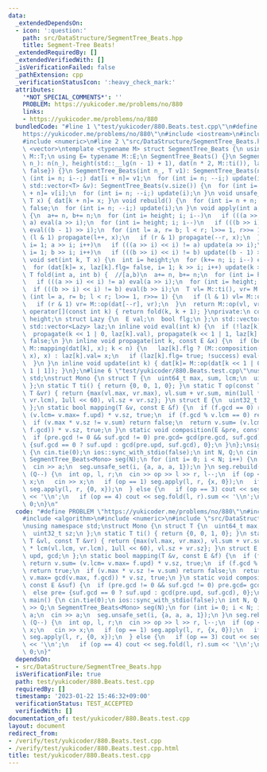 ```yaml
---
data:
  _extendedDependsOn:
  - icon: ':question:'
    path: src/DataStructure/SegmentTree_Beats.hpp
    title: Segment-Tree Beats!
  _extendedRequiredBy: []
  _extendedVerifiedWith: []
  _isVerificationFailed: false
  _pathExtension: cpp
  _verificationStatusIcon: ':heavy_check_mark:'
  attributes:
    '*NOT_SPECIAL_COMMENTS*': ''
    PROBLEM: https://yukicoder.me/problems/no/880
    links:
    - https://yukicoder.me/problems/no/880
  bundledCode: "#line 1 \"test/yukicoder/880.Beats.test.cpp\"\n#define PROBLEM \"\
    https://yukicoder.me/problems/no/880\"\n#include <iostream>\n#include <algorithm>\n\
    #include <numeric>\n#line 2 \"src/DataStructure/SegmentTree_Beats.hpp\"\n#include\
    \ <vector>\ntemplate <typename M> struct SegmentTree_Beats {\n using T= typename\
    \ M::T;\n using E= typename M::E;\n SegmentTree_Beats() {}\n SegmentTree_Beats(int\
    \ n_): n(n_), height(std::__lg(n - 1) + 1), dat(n * 2, M::ti()), laz(n * 2, {E(),\
    \ false}) {}\n SegmentTree_Beats(int n_, T v1): SegmentTree_Beats(n_) {\n  for\
    \ (int i= n; i--;) dat[i + n]= v1;\n  for (int i= n; --i;) update(i);\n }\n SegmentTree_Beats(const\
    \ std::vector<T> &v): SegmentTree_Beats(v.size()) {\n  for (int i= n; i--;) dat[i\
    \ + n]= v[i];\n  for (int i= n; --i;) update(i);\n }\n void unsafe_set(int k,\
    \ T x) { dat[k + n]= x; }\n void rebuild() {\n  for (int i= n + n; i--;) laz[i].flg=\
    \ false;\n  for (int i= n; --i;) update(i);\n }\n void apply(int a, int b, E x)\
    \ {\n  a+= n, b+= n;\n  for (int i= height; i; i--)\n   if (((a >> i) << i) !=\
    \ a) eval(a >> i);\n  for (int i= height; i; i--)\n   if (((b >> i) << i) != b)\
    \ eval((b - 1) >> i);\n  for (int l= a, r= b; l < r; l>>= 1, r>>= 1) {\n   if\
    \ (l & 1) propagate(l++, x);\n   if (r & 1) propagate(--r, x);\n  }\n  for (int\
    \ i= 1; a >> i; i++)\n   if (((a >> i) << i) != a) update(a >> i);\n  for (int\
    \ i= 1; b >> i; i++)\n   if (((b >> i) << i) != b) update((b - 1) >> i);\n }\n\
    \ void set(int k, T x) {\n  int i= height;\n  for (k+= n; i; i--) eval(k >> i);\n\
    \  for (dat[k]= x, laz[k].flg= false, i= 1; k >> i; i++) update(k >> i);\n }\n\
    \ T fold(int a, int b) {  //[a,b)\n  a+= n, b+= n;\n  for (int i= height; i; i--)\n\
    \   if (((a >> i) << i) != a) eval(a >> i);\n  for (int i= height; i; i--)\n \
    \  if (((b >> i) << i) != b) eval(b >> i);\n  T vl= M::ti(), vr= M::ti();\n  for\
    \ (int l= a, r= b; l < r; l>>= 1, r>>= 1) {\n   if (l & 1) vl= M::op(vl, dat[l++]);\n\
    \   if (r & 1) vr= M::op(dat[--r], vr);\n  }\n  return M::op(vl, vr);\n }\n T\
    \ operator[](const int k) { return fold(k, k + 1); }\nprivate:\n const int n,\
    \ height;\n struct Lazy {\n  E val;\n  bool flg;\n };\n std::vector<T> dat;\n\
    \ std::vector<Lazy> laz;\n inline void eval(int k) {\n  if (!laz[k].flg) return;\n\
    \  propagate(k << 1 | 0, laz[k].val), propagate(k << 1 | 1, laz[k].val);\n  laz[k].flg=\
    \ false;\n }\n inline void propagate(int k, const E &x) {\n  if (bool success=\
    \ M::mapping(dat[k], x); k < n) {\n   laz[k].flg ? (M::composition(laz[k].val,\
    \ x), x) : laz[k].val= x;\n   if (laz[k].flg= true; !success) eval(k), update(k);\n\
    \  }\n }\n inline void update(int k) { dat[k]= M::op(dat[k << 1 | 0], dat[k <<\
    \ 1 | 1]); }\n};\n#line 6 \"test/yukicoder/880.Beats.test.cpp\"\nusing namespace\
    \ std;\nstruct Mono {\n struct T {\n  uint64_t max, sum, lcm;\n  uint32_t sz;\n\
    \ };\n static T ti() { return {0, 0, 1, 0}; }\n static T op(const T &vl, const\
    \ T &vr) { return {max(vl.max, vr.max), vl.sum + vr.sum, min(1ull * lcm(vl.lcm,\
    \ vr.lcm), 1ull << 60), vl.sz + vr.sz}; }\n struct E {\n  uint32_t upd, gcd;\n\
    \ };\n static bool mapping(T &v, const E &f) {\n  if (f.gcd == 0) return v.sum=\
    \ (v.lcm= v.max= f.upd) * v.sz, true;\n  if (f.gcd % v.lcm == 0) return true;\n\
    \  if (v.max * v.sz != v.sum) return false;\n  return v.sum= (v.lcm= v.max= gcd(v.max,\
    \ f.gcd)) * v.sz, true;\n }\n static void composition(E &pre, const E &suf) {\n\
    \  if (pre.gcd != 0 && suf.gcd != 0) pre.gcd= gcd(pre.gcd, suf.gcd);\n  else pre=\
    \ {suf.gcd == 0 ? suf.upd : gcd(pre.upd, suf.gcd), 0};\n }\n};\nsigned main()\
    \ {\n cin.tie(0);\n ios::sync_with_stdio(false);\n int N, Q;\n cin >> N >> Q;\n\
    \ SegmentTree_Beats<Mono> seg(N);\n for (int i= 0; i < N; i++) {\n  unsigned a;\n\
    \  cin >> a;\n  seg.unsafe_set(i, {a, a, a, 1});\n }\n seg.rebuild();\n while\
    \ (Q--) {\n  int op, l, r;\n  cin >> op >> l >> r, l--;\n  if (op < 3) {\n   unsigned\
    \ x;\n   cin >> x;\n   if (op == 1) seg.apply(l, r, {x, 0});\n   if (op == 2)\
    \ seg.apply(l, r, {0, x});\n  } else {\n   if (op == 3) cout << seg.fold(l, r).max\
    \ << '\\n';\n   if (op == 4) cout << seg.fold(l, r).sum << '\\n';\n  }\n }\n return\
    \ 0;\n}\n"
  code: "#define PROBLEM \"https://yukicoder.me/problems/no/880\"\n#include <iostream>\n\
    #include <algorithm>\n#include <numeric>\n#include \"src/DataStructure/SegmentTree_Beats.hpp\"\
    \nusing namespace std;\nstruct Mono {\n struct T {\n  uint64_t max, sum, lcm;\n\
    \  uint32_t sz;\n };\n static T ti() { return {0, 0, 1, 0}; }\n static T op(const\
    \ T &vl, const T &vr) { return {max(vl.max, vr.max), vl.sum + vr.sum, min(1ull\
    \ * lcm(vl.lcm, vr.lcm), 1ull << 60), vl.sz + vr.sz}; }\n struct E {\n  uint32_t\
    \ upd, gcd;\n };\n static bool mapping(T &v, const E &f) {\n  if (f.gcd == 0)\
    \ return v.sum= (v.lcm= v.max= f.upd) * v.sz, true;\n  if (f.gcd % v.lcm == 0)\
    \ return true;\n  if (v.max * v.sz != v.sum) return false;\n  return v.sum= (v.lcm=\
    \ v.max= gcd(v.max, f.gcd)) * v.sz, true;\n }\n static void composition(E &pre,\
    \ const E &suf) {\n  if (pre.gcd != 0 && suf.gcd != 0) pre.gcd= gcd(pre.gcd, suf.gcd);\n\
    \  else pre= {suf.gcd == 0 ? suf.upd : gcd(pre.upd, suf.gcd), 0};\n }\n};\nsigned\
    \ main() {\n cin.tie(0);\n ios::sync_with_stdio(false);\n int N, Q;\n cin >> N\
    \ >> Q;\n SegmentTree_Beats<Mono> seg(N);\n for (int i= 0; i < N; i++) {\n  unsigned\
    \ a;\n  cin >> a;\n  seg.unsafe_set(i, {a, a, a, 1});\n }\n seg.rebuild();\n while\
    \ (Q--) {\n  int op, l, r;\n  cin >> op >> l >> r, l--;\n  if (op < 3) {\n   unsigned\
    \ x;\n   cin >> x;\n   if (op == 1) seg.apply(l, r, {x, 0});\n   if (op == 2)\
    \ seg.apply(l, r, {0, x});\n  } else {\n   if (op == 3) cout << seg.fold(l, r).max\
    \ << '\\n';\n   if (op == 4) cout << seg.fold(l, r).sum << '\\n';\n  }\n }\n return\
    \ 0;\n}"
  dependsOn:
  - src/DataStructure/SegmentTree_Beats.hpp
  isVerificationFile: true
  path: test/yukicoder/880.Beats.test.cpp
  requiredBy: []
  timestamp: '2023-01-22 15:46:32+09:00'
  verificationStatus: TEST_ACCEPTED
  verifiedWith: []
documentation_of: test/yukicoder/880.Beats.test.cpp
layout: document
redirect_from:
- /verify/test/yukicoder/880.Beats.test.cpp
- /verify/test/yukicoder/880.Beats.test.cpp.html
title: test/yukicoder/880.Beats.test.cpp
---
```

